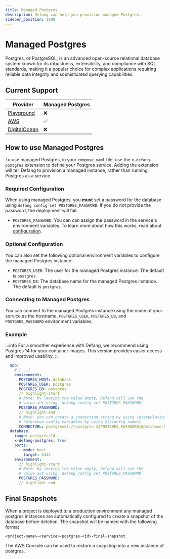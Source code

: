 ```yaml
---
title: Managed Postgres
description: Defang can help you provision managed Postgres.
sidebar_position: 1000
---
```


# Managed Postgres

Postgres, or PostgreSQL, is an advanced open-source relational database system known for its robustness, extensibility, and compliance with SQL standards, making it a popular choice for complex applications requiring reliable data integrity and sophisticated querying capabilities.

## Current Support

| Provider | Managed Postgres |
| --- | --- |
| [Playground](/docs/providers/playground) | ❌ |
| [AWS](/docs/providers/aws/aws.md#managed-postgres) | ✅ |
| [DigitalOcean](/docs/providers/digitalocean/digitalocean.md) | ❌ |

## How to use Managed Postgres

To use managed Postgres, in your `compose.yaml` file, use the `x-defang-postgres` extension to define your Postgres service. Adding the extension will tell Defang to provision a managed instance, rather than running Postgres as a service.

### Required Configuration

When using managed Postgres, you **must** set a password for the database using `defang config set POSTGRES_PASSWORD`. If you do not provide the password, the deployment will fail. 

- `POSTGRES_PASSWORD`: You can can assign the password in the service's environment variables. To learn more about how this works, read about [configuration](../configuration.md).

### Optional Configuration

You can also set the following optional environment variables to configure the managed Postgres instance:

- `POSTGRES_USER`: The user for the managed Postgres instance. The default is `postgres`.
- `POSTGRES_DB`: The database name for the managed Postgres instance. The default is `postgres`.

### Connecting to Managed Postgres

You can connect to the managed Postgres instance using the name of your service as the hostname, `POSTGRES_USER`, `POSTGRES_DB`, and `POSTGRES_PASSWORD` environment variables.

### Example
:::info 
For a smoother experience with Defang, we recommend using Postgres 14 for your container images. This version provides easier access and improved usability.
:::

```yaml
  app:
    # [...]
    environment:
      POSTGRES_HOST: database
      POSTGRES_USER: postgres
      POSTGRES_DB: postgres
      // highlight-start
      # Note: by leaving the value empty, Defang will use the
      # value set using `defang config set POSTGRES_PASSWORD`
      POSTGRES_PASSWORD:
      // highlight-end
      # Note: you can create a connection string by using interpolation,
      # reference config variables by using ${<config name>}
      CONNECTURL: postgresql://postgres:${POSTGRES_PASSWORD}@database:5432/postgres?sslmode=require
  database:
    image: postgres:14
    x-defang-postgres: true
    ports:
      - mode: host
        target: 5432
    environment:
      // highlight-start
      # Note: by leaving the value empty, Defang will use the
      # value set using `defang config set POSTGRES_PASSWORD`
      POSTGRES_PASSWORD:
      // highlight-end

```

## Final Snapshots

When a project is deployed to a production environment any managed postgres instances are automatically configured to create a snapshot of the database before deletion. The snapshot will be named with the following format

`
<project-name>-<service>-postgres-<id>-final-snapshot
`

The AWS Console can be used to restore a snapshop into a new instance of postgres.

<!-- 
### Major Version Updating of Engine

To update the database engine you can simply update the image to a later version in your compose file and apply it via ```defang compose up --provider=aws```. In the example below, we change from Postgres 15 to 16.

Please note the upgrading will occur immediately and may result in the database being unavailable for some time.

```
database:
  image: postgres:15
```

to

```
database:
  image: postgres:16
``` -->
